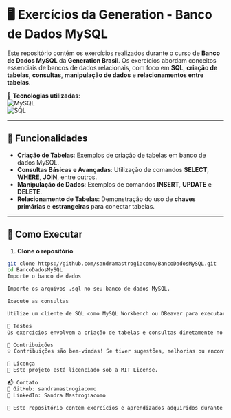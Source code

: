 # 🖥️ Exercícios da Generation - Banco de Dados MySQL  

Este repositório contém os exercícios realizados durante o curso de **Banco de Dados MySQL** da **Generation Brasil**. Os exercícios abordam conceitos essenciais de bancos de dados relacionais, com foco em **SQL**, **criação de tabelas**, **consultas**, **manipulação de dados** e **relacionamentos entre tabelas**.

🚀 **Tecnologias utilizadas**:  
![MySQL](https://img.shields.io/badge/MySQL-00618A?style=flat&logo=mysql&logoColor=white)  
![SQL](https://img.shields.io/badge/SQL-003B57?style=flat&logo=sql&logoColor=white)

---

## 📌 Funcionalidades  

- **Criação de Tabelas**: Exemplos de criação de tabelas em banco de dados MySQL.
- **Consultas Básicas e Avançadas**: Utilização de comandos **SELECT**, **WHERE**, **JOIN**, entre outros.
- **Manipulação de Dados**: Exemplos de comandos **INSERT**, **UPDATE** e **DELETE**.
- **Relacionamento de Tabelas**: Demonstração do uso de **chaves primárias** e **estrangeiras** para conectar tabelas.

---

## 🚀 Como Executar  

1. **Clone o repositório**  
```bash
git clone https://github.com/sandramastrogiacomo/BancoDadosMySQL.git
cd BancoDadosMySQL
Importe o banco de dados

Importe os arquivos .sql no seu banco de dados MySQL.

Execute as consultas

Utilize um cliente de SQL como MySQL Workbench ou DBeaver para executar os exercícios.

📡 Testes
Os exercícios envolvem a criação de tabelas e consultas diretamente no banco de dados. Para testar, basta importar os scripts SQL e executar as consultas no cliente SQL.

🤝 Contribuições
💡 Contribuições são bem-vindas! Se tiver sugestões, melhorias ou encontrar problemas, abra uma issue ou envie um pull request.

📜 Licença
📝 Este projeto está licenciado sob a MIT License.

📬 Contato
🔗 GitHub: sandramastrogiacomo
🔗 LinkedIn: Sandra Mastrogiacomo

📌 Este repositório contém exercícios e aprendizados adquiridos durante o curso da Generation Brasil!
